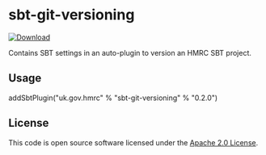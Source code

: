 # sbt-git-versioning

[ ![Download](https://api.bintray.com/packages/hmrc/sbt-plugin-releases/sbt-git-versioning/images/download.svg) ](https://bintray.com/hmrc/sbt-plugin-releases/sbt-git-versioning/_latestVersion)

Contains SBT settings in an auto-plugin to version an HMRC SBT project.

## Usage

addSbtPlugin("uk.gov.hmrc" % "sbt-git-versioning" % "0.2.0")

## License ##
 
This code is open source software licensed under the [Apache 2.0 License]("http://www.apache.org/licenses/LICENSE-2.0.html").
